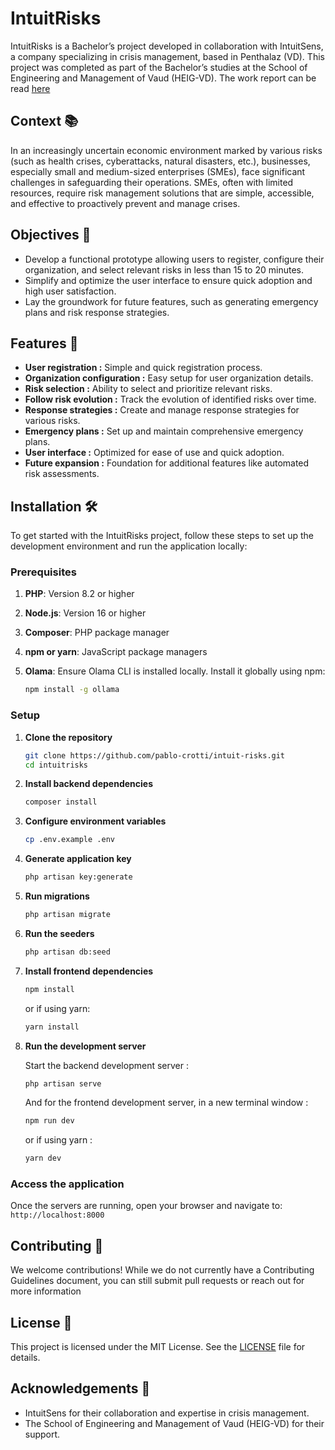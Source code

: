 # IntuitRisks

IntuitRisks is a Bachelor’s project developed in collaboration with IntuitSens, a company specializing in crisis management, based in Penthalaz (VD). This project was completed as part of the Bachelor’s studies at the School of Engineering and Management of Vaud (HEIG-VD). The work report can be read [here](https://tb.heig-vd.ch/8464)

## Context 📚

In an increasingly uncertain economic environment marked by various risks (such as health crises, cyberattacks, natural disasters, etc.), businesses, especially small and medium-sized enterprises (SMEs), face significant challenges in safeguarding their operations. SMEs, often with limited resources, require risk management solutions that are simple, accessible, and effective to proactively prevent and manage crises.

## Objectives 🎯

-   Develop a functional prototype allowing users to register, configure their organization, and select relevant risks in less than 15 to 20 minutes.
-   Simplify and optimize the user interface to ensure quick adoption and high user satisfaction.
-   Lay the groundwork for future features, such as generating emergency plans and risk response strategies.

## Features 🚀

-   **User registration :** Simple and quick registration process.
-   **Organization configuration :** Easy setup for user organization details.
-   **Risk selection :** Ability to select and prioritize relevant risks.
-   **Follow risk evolution :** Track the evolution of identified risks over time.
-   **Response strategies :** Create and manage response strategies for various risks.
-   **Emergency plans :** Set up and maintain comprehensive emergency plans.
-   **User interface :** Optimized for ease of use and quick adoption.
-   **Future expansion :** Foundation for additional features like automated risk assessments.

## Installation 🛠️

To get started with the IntuitRisks project, follow these steps to set up the development environment and run the application locally:

### Prerequisites

1. **PHP**: Version 8.2 or higher
2. **Node.js**: Version 16 or higher
3. **Composer**: PHP package manager
4. **npm or yarn**: JavaScript package managers
5. **Olama**: Ensure Olama CLI is installed locally. Install it globally using npm:

    ```bash
    npm install -g ollama
    ```

### Setup

1. **Clone the repository**

    ```bash
    git clone https://github.com/pablo-crotti/intuit-risks.git
    cd intuitrisks
    ```

2. **Install backend dependencies**

    ```bash
    composer install
    ```

3. **Configure environment variables**

    ```bash
    cp .env.example .env
    ```

4. **Generate application key**

    ```bash
    php artisan key:generate

    ```

5. **Run migrations**

    ```bash
    php artisan migrate

    ```

6. **Run the seeders**

    ```bash
    php artisan db:seed

    ```

7. **Install frontend dependencies**

    ```bash
    npm install

    ```

    or if using yarn:

    ```bash
    yarn install

    ```

8. **Run the development server**

    Start the backend development server :

    ```bash
    php artisan serve

    ```

    And for the frontend development server, in a new terminal window :

    ```bash
    npm run dev
    ```

    or if using yarn :

    ```bash
    yarn dev
    ```

### Access the application

Once the servers are running, open your browser and navigate to: `http://localhost:8000`

## Contributing 🤝

We welcome contributions! While we do not currently have a Contributing Guidelines document, you can still submit pull requests or reach out for more information

## License 📜

This project is licensed under the MIT License. See the [LICENSE](LICENSE) file for details.

## Acknowledgements 🙏

-   IntuitSens for their collaboration and expertise in crisis management.
-   The School of Engineering and Management of Vaud (HEIG-VD) for their support.
